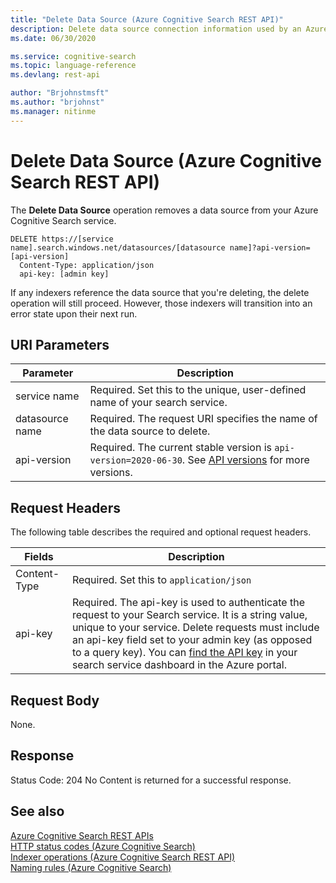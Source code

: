 ```yaml
---
title: "Delete Data Source (Azure Cognitive Search REST API)"
description: Delete data source connection information used by an Azure Cognitive Search indexer.
ms.date: 06/30/2020

ms.service: cognitive-search
ms.topic: language-reference
ms.devlang: rest-api

author: "Brjohnstmsft"
ms.author: "brjohnst"
ms.manager: nitinme
---
```

# Delete Data Source (Azure Cognitive Search REST API)

The **Delete Data Source** operation removes a data source from your Azure Cognitive Search service.  

```http
DELETE https://[service name].search.windows.net/datasources/[datasource name]?api-version=[api-version]  
  Content-Type: application/json  
  api-key: [admin key]   
```  

If any indexers reference the data source that you're deleting, the delete operation will still proceed. However, those indexers will transition into an error state upon their next run.  

 ## URI Parameters

| Parameter	  | Description  | 
|-------------|--------------|
| service name | Required. Set this to the unique, user-defined name of your search service. |
| datasource name  | Required. The request URI specifies the name of the data source to delete.   |
| api-version | Required. The current stable version is `api-version=2020-06-30`. See [API versions](search-service-api-versions.md) for more versions.|

## Request Headers 

The following table describes the required and optional request headers.  

|Fields              |Description      |  
|--------------------|-----------------|  
|Content-Type|Required. Set this to `application/json`|  
|api-key|Required. The api-key is used to authenticate the request to your Search service. It is a string value, unique to your service. Delete requests must include an api-key field set to your admin key (as opposed to a query key). You can [find the API key](/azure/search/search-security-api-keys#find-existing-keys) in your search service dashboard in the Azure portal.|  

## Request Body
None. 

## Response  
 Status Code: 204 No Content is returned for a successful response.  

## See also  
 [Azure Cognitive Search REST APIs](index.md)   
 [HTTP status codes &#40;Azure Cognitive Search&#41;](http-status-codes.md)   
 [Indexer operations &#40;Azure Cognitive Search REST API&#41;](indexer-operations.md)   
 [Naming rules &#40;Azure Cognitive Search&#41;](naming-rules.md)  
